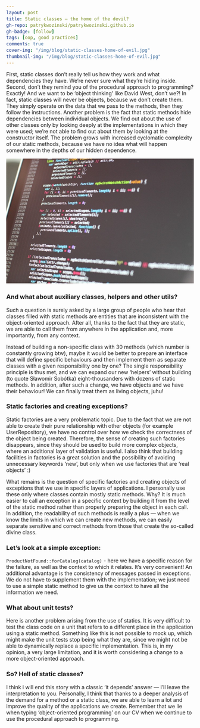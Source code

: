 ```yaml
---
layout: post
title: Static classes — the home of the devil?
gh-repo: patrykwozinski/patrykwozinski.github.io
gh-badge: [follow]
tags: [oop, good practices]
comments: true
cover-img: "/img/blog/static-classes-home-of-evil.jpg"
thumbnail-img: "/img/blog/static-classes-home-of-evil.jpg"
---
```


First, static classes don’t really tell us how they work and what dependencies they have. We’re never sure what they’re hiding inside. Second, don’t they remind you of the procedural approach to programming? Exactly! And we want to be ‘object thinking’ like David West, don’t we?! In fact, static classes will never be objects, because we don’t create them. They simply operate on the data that we pass to the methods, then they follow the instructions. Another problem is the fact that static methods hide dependencies between individual objects. We find out about the use of other classes only by looking deeply at the implementations in which they were used; we’re not able to find out about them by looking at the constructor itself. The problem grows with increased cyclomatic complexity of our static methods, because we have no idea what will happen somewhere in the depths of our hidden dependence.

<p align="center">
    <img src="/img/blog/static-classes-home-of-evil.jpg" alt="The programmer"/>
</p>

### And what about auxiliary classes, helpers and other utils?
Such a question is surely asked by a large group of people who hear that classes filled with static methods are entities that are inconsistent with the object-oriented approach. After all, thanks to the fact that they are static, we are able to call them from anywhere in the application and, more importantly, from any context.

Instead of building a non-specific class with 30 methods (which number is constantly growing btw), maybe it would be better to prepare an interface that will define specific behaviours and then implement them as separate classes with a given responsibility one by one? The single responsibility principle is thus met, and we can expand our new ‘helpers’ without building (to quote Sławomir Sobótka) eight-thousanders with dozens of static methods. In addition, after such a change, we have objects and we have their behaviour! We can finally treat them as living objects, juhu!

### Static factories and creating exceptions?
Static factories are a very problematic topic. Due to the fact that we are not able to create their pure relationship with other objects (for example UserRepository), we have no control over how we check the correctness of the object being created. Therefore, the sense of creating such factories disappears, since they should be used to build more complex objects, where an additional layer of validation is useful. I also think that building facilities in factories is a great solution and the possibility of avoiding unnecessary keywords ‘new’, but only when we use factories that are ‘real objects’ :)

What remains is the question of specific factories and creating objects of exceptions that we use in specific layers of applications. I personally use these only where classes contain mostly static methods. Why? It is much easier to call an exception in a specific context by building it from the level of the static method rather than properly preparing the object in each call. In addition, the readability of such methods is really a plus — when we know the limits in which we can create new methods, we can easily separate sensitive and correct methods from those that create the so-called divine class.

### Let’s look at a simple exception:
`ProductNotFound::forCatalog(catalog)` - here we have a specific reason for the failure, as well as the context to which it relates. It’s very convenient! An additional advantage is the consistency of messages passed in exceptions. We do not have to supplement them with the implementation; we just need to use a simple static method to give us the context to have all the information we need.

### What about unit tests?
Here is another problem arising from the use of statics. It is very difficult to test the class code on a unit that refers to a different place in the application using a static method. Something like this is not possible to mock up, which might make the unit tests stop being what they are, since we might not be able to dynamically replace a specific implementation. This is, in my opinion, a very large limitation, and it is worth considering a change to a more object-oriented approach.

### So? Hell of static classes?
I think i will end this story with a classic ‘it depends’ answer — I’ll leave the interpretation to you. Personally, I think that thanks to a deeper analysis of the demand for a method or a static class, we are able to learn a lot and improve the quality of the applications we create. Remember that we lie when typing ‘object-oriented programming’ on our CV when we continue to use the procedural approach to programming.
